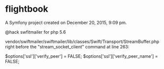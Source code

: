 flightbook
==========

A Symfony project created on December 20, 2015, 9:09 pm.

@hack 
swfitmailer for php 5.6

vendor/swiftmailer/swiftmailer/lib/classes/Swift/Transport/StreamBuffer.php right before the "stream_socket_client" command at line 263:

$options['ssl']['verify_peer'] = FALSE;
$options['ssl']['verify_peer_name'] = FALSE;
